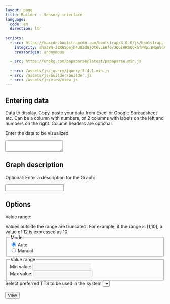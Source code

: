 ```yaml
---
layout: page
title: Builder - Sensory interface
language:
  code: en
  direction: ltr

scripts:
  - src: https://maxcdn.bootstrapcdn.com/bootstrap/4.0.0/js/bootstrap.min.js
    integrity: sha384-JZR6Spejh4U02d8jOt6vLEHfe/JQGiRRSQQxSfFWpi1MquVdAyjUar5+76PVCmYl
    crossorigin: anonymous

  - src: https://unpkg.com/papaparse@latest/papaparse.min.js

  - src: /assets/js/jquery/jquery-3.4.1.min.js
  - src: /assets/js/builder/builder.js
  - src: /assets/js/view/view.js
---
```



<div onload="initializeBuilderScript()" onunload=""></div>

## Entering data


Data to display. Copy-paste your data from Excel or Google Spreadsheet etc. Can be a column with numbers, or 2 columns with labels on the left and numbers on the right. Column headers are optional.


<label for="dataInput">Enter the data to be visualized</label>

<textarea id="dataInput"
          aria-required="true"
          aria-describedby="dataInputFeedback"
          onblur="parseInput()"
          required></textarea>

<span id="dataInputFeedback" aria-live="assertive"></span>


## Graph description


<label for="graphDescription">Optional: Enter a description for the Graph:</label>

<input type="text" id="graphDescription" name="graphDescription" spellcheck="true" autocomplete="off">

## Options


Value range:


<div class="container-fluid">
  Values outside the range are truncated. For example, if the range is [1,10], a value of 12 is expressed as
  10.<br>
  <fieldset>
    <legend>Mode</legend>
    <div>
      <input type="radio" id="autoOption" name="value_range" value="auto" onclick="onRadioChange(this)" checked>
      <label for="autoOption">Auto</label>
    </div>
    <div>
      <input type="radio" id="manualOption" name="value_range" value="manual" onclick="onRadioChange(this)">
      <label for="manualOption">Manual</label>
    </div>
  </fieldset>
  <fieldset>
    <legend>Value range</legend>
    <div>
      <label for="minValue">Min value:</label>
      <input type="number" name="Minimum value" id="minValue" value="" step="0.01" disabled>
    </div>
    <div>
      <label for="maxValue">Max value:</label>
      <input type="number" name="Maximum value" id="maxValue" value="" step="0.01" disabled>
    </div>
  </fieldset>
  <div style="display: none;">
    <label for="instrumentType">Select instrument type</label>
    <select id="instrumentType">
      <option value="synthesizer">Synthesizer</option>
      <option value="piano">Piano</option>
    </select>
    <br>
  </div>
  <label for="ttsVoice">Select preferred TTS to be used in the system</label>
  <select id="ttsVoice">
  </select>
  <br>
</div>


<div style="display: none;" aria-hidden="true">
  Sounds:
  <select>
    <option value="synthetic">Synthetic sound waves</option>
    <option value="piano">Piano</option>
    <option value="opera">Opera singer</option>
    <option value="lalala">Lalala</option>
    <option value="motorcycle">Motorcycle</option>
    <option value="laughter">People laughing</option>
    <option value="farts">Farts</option>
    <option value="arnold">Arnold</option>
  </select>
  <br>
</div>
<br>
<button id="viewButton" onclick="handleViewClick()">View</button>
